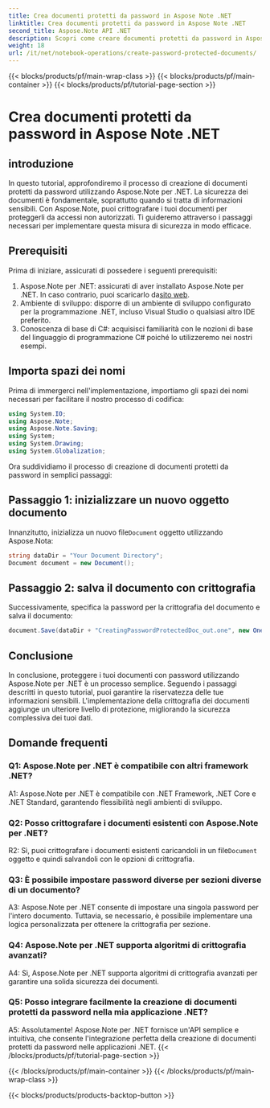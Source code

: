 ```yaml
---
title: Crea documenti protetti da password in Aspose Note .NET
linktitle: Crea documenti protetti da password in Aspose Note .NET
second_title: Aspose.Note API .NET
description: Scopri come creare documenti protetti da password in Aspose Note per .NET per migliorare la sicurezza dei documenti. Segui il nostro tutorial passo passo per una facile implementazione.
weight: 18
url: /it/net/notebook-operations/create-password-protected-documents/
---
```


{{< blocks/products/pf/main-wrap-class >}}
{{< blocks/products/pf/main-container >}}
{{< blocks/products/pf/tutorial-page-section >}}

# Crea documenti protetti da password in Aspose Note .NET

## introduzione

In questo tutorial, approfondiremo il processo di creazione di documenti protetti da password utilizzando Aspose.Note per .NET. La sicurezza dei documenti è fondamentale, soprattutto quando si tratta di informazioni sensibili. Con Aspose.Note, puoi crittografare i tuoi documenti per proteggerli da accessi non autorizzati. Ti guideremo attraverso i passaggi necessari per implementare questa misura di sicurezza in modo efficace.

## Prerequisiti

Prima di iniziare, assicurati di possedere i seguenti prerequisiti:

1.  Aspose.Note per .NET: assicurati di aver installato Aspose.Note per .NET. In caso contrario, puoi scaricarlo da[sito web](https://releases.aspose.com/note/net/).
2. Ambiente di sviluppo: disporre di un ambiente di sviluppo configurato per la programmazione .NET, incluso Visual Studio o qualsiasi altro IDE preferito.
3. Conoscenza di base di C#: acquisisci familiarità con le nozioni di base del linguaggio di programmazione C# poiché lo utilizzeremo nei nostri esempi.

## Importa spazi dei nomi

Prima di immergerci nell'implementazione, importiamo gli spazi dei nomi necessari per facilitare il nostro processo di codifica:

```csharp
using System.IO;
using Aspose.Note;
using Aspose.Note.Saving;
using System;
using System.Drawing;
using System.Globalization;
```

Ora suddividiamo il processo di creazione di documenti protetti da password in semplici passaggi:

## Passaggio 1: inizializzare un nuovo oggetto documento

 Innanzitutto, inizializza un nuovo file`Document` oggetto utilizzando Aspose.Nota:

```csharp
string dataDir = "Your Document Directory";
Document document = new Document();
```

## Passaggio 2: salva il documento con crittografia

Successivamente, specifica la password per la crittografia del documento e salva il documento:

```csharp
document.Save(dataDir + "CreatingPasswordProtectedDoc_out.one", new OneSaveOptions() { DocumentPassword = "pass" });
```

## Conclusione

In conclusione, proteggere i tuoi documenti con password utilizzando Aspose.Note per .NET è un processo semplice. Seguendo i passaggi descritti in questo tutorial, puoi garantire la riservatezza delle tue informazioni sensibili. L'implementazione della crittografia dei documenti aggiunge un ulteriore livello di protezione, migliorando la sicurezza complessiva dei tuoi dati.

## Domande frequenti

### Q1: Aspose.Note per .NET è compatibile con altri framework .NET?

A1: Aspose.Note per .NET è compatibile con .NET Framework, .NET Core e .NET Standard, garantendo flessibilità negli ambienti di sviluppo.

### Q2: Posso crittografare i documenti esistenti con Aspose.Note per .NET?

 R2: Sì, puoi crittografare i documenti esistenti caricandoli in un file`Document` oggetto e quindi salvandoli con le opzioni di crittografia.

### Q3: È possibile impostare password diverse per sezioni diverse di un documento?

A3: Aspose.Note per .NET consente di impostare una singola password per l'intero documento. Tuttavia, se necessario, è possibile implementare una logica personalizzata per ottenere la crittografia per sezione.

### Q4: Aspose.Note per .NET supporta algoritmi di crittografia avanzati?

A4: Sì, Aspose.Note per .NET supporta algoritmi di crittografia avanzati per garantire una solida sicurezza dei documenti.

### Q5: Posso integrare facilmente la creazione di documenti protetti da password nella mia applicazione .NET?

A5: Assolutamente! Aspose.Note per .NET fornisce un'API semplice e intuitiva, che consente l'integrazione perfetta della creazione di documenti protetti da password nelle applicazioni .NET.
{{< /blocks/products/pf/tutorial-page-section >}}

{{< /blocks/products/pf/main-container >}}
{{< /blocks/products/pf/main-wrap-class >}}

{{< blocks/products/products-backtop-button >}}
